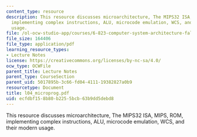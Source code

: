 ```yaml
---
content_type: resource
description: This resource discusses microarchitecture, The MIPS32 ISA, MIPS, ROM,
  implementing complex instructions, ALU, microcode emulation, WCS, and their modern
  usage.
file: /ol-ocw-studio-app/courses/6-823-computer-system-architecture-fall-2005/ecfdbf158b80b2255bcb63b9dd5debd8_l04_microprog.pdf
file_size: 164406
file_type: application/pdf
learning_resource_types:
- Lecture Notes
license: https://creativecommons.org/licenses/by-nc-sa/4.0/
ocw_type: OCWFile
parent_title: Lecture Notes
parent_type: CourseSection
parent_uid: 5017895b-3c66-fd04-4111-19382827a0b9
resourcetype: Document
title: l04_microprog.pdf
uid: ecfdbf15-8b80-b225-5bcb-63b9dd5debd8
---
```

This resource discusses microarchitecture, The MIPS32 ISA, MIPS, ROM, implementing complex instructions, ALU, microcode emulation, WCS, and their modern usage.
